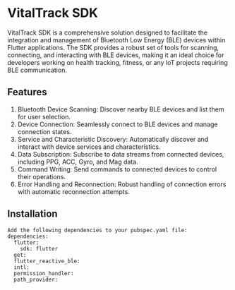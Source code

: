 # VitalTrack SDK
VitalTrack SDK is a comprehensive solution designed to facilitate the integration and management of Bluetooth Low Energy (BLE) devices within Flutter applications. The SDK provides a robust set of tools for scanning, connecting, and interacting with BLE devices, making it an ideal choice for developers working on health tracking, fitness, or any IoT projects requiring BLE communication.

## Features
1. Bluetooth Device Scanning: Discover nearby BLE devices and list them for user selection.
2. Device Connection: Seamlessly connect to BLE devices and manage connection states.
3. Service and Characteristic Discovery: Automatically discover and interact with device services and characteristics.
4. Data Subscription: Subscribe to data streams from connected devices, including PPG, ACC, Gyro, and Mag data.
5. Command Writing: Send commands to connected devices to control their operations.
6. Error Handling and Reconnection: Robust handling of connection errors with automatic reconnection attempts.


## Installation
```   
Add the following dependencies to your pubspec.yaml file:
dependencies:
  flutter:
    sdk: flutter
  get:
  flutter_reactive_ble:
  intl:
  permission_handler:
  path_provider:
```   
